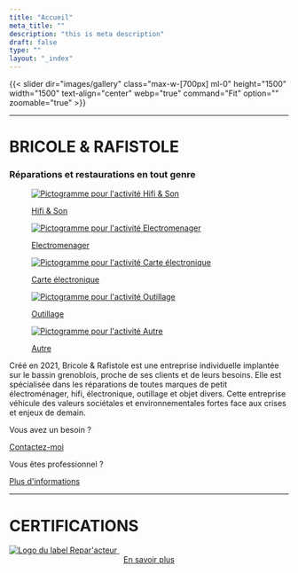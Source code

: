 ```yaml
---
title: "Accueil"
meta_title: ""
description: "this is meta description"
draft: false
type: ""
layout: "_index"
---
```


{{< slider dir="images/gallery" class="max-w-[700px] ml-0" height="1500" width="1500" text-align="center" webp="true" command="Fit" option="" zoomable="true" >}}


<hr>

<!-- <table>
    <tr>
        <td>
            <image src="picto/picto_hifi_son.svg" caption="Hifi & Son" alt="Hifi & Son" height="" width="" position="center" command="fill" option="q100" class="pictos" title="Hifi & Son"  webp="false">
        </td>
        <td>
            <image src="picto/picto_hifi_son.svg" caption="Hifi & Son" alt="Hifi & Son" height="" width="" position="center" command="fill" option="q100" class="pictos" title="Hifi & Son"  webp="false">
        </td>
                <td>
            <image src="picto/picto_hifi_son.svg" caption="Hifi & Son" alt="Hifi & Son" height="" width="" position="center" command="fill" option="q100" class="pictos" title="Hifi & Son"  webp="false">
        </td>
        <td>
            <image src="picto/picto_hifi_son.svg" caption="Hifi & Son" alt="Hifi & Son" height="" width="" position="center" command="fill" option="q100" class="pictos" title="Hifi & Son"  webp="false">
        </td>
                <td>
            <image src="picto/picto_hifi_son.svg" caption="Hifi & Son" alt="Hifi & Son" height="" width="" position="center" command="fill" option="q100" class="pictos" title="Hifi & Son"  webp="false">
        </td>
    </tr>
</table> -->


<!-- [![Hifi / Son](picto/picto_hifi_son.svg)](activite/hifi_son)
{.pictobis}
hifison
[![Hifi / Son](picto/picto_hifi_son.svg)](activite/hifi_son)
{.pictobis}
hifison --> 


# BRICOLE & RAFISTOLE
### Réparations et restaurations en tout genre

<div class="container_picto">
    <a href="activite/hifi_son">
        <figure>
            <image src="picto/picto_hifi_son.svg" alt="Pictogramme pour l'activité Hifi & Son" class="pictos">
            <figcaption>
                <p class="legende">Hifi & Son</p>
            </figcaption>
        </figure>
    </a>
    <a href="activite/electromenager">
        <figure>
            <image src="picto/picto_electromenager.svg" alt="Pictogramme pour l'activité Electromenager" class="pictos">
            <figcaption>
                <p class="legende">Electromenager</p>
            </figcaption>
        </figure>
    </a>
    <a href="activite/carte_electronique">
        <figure>
            <image src="picto/picto_carte_electronique.svg" alt="Pictogramme pour l'activité Carte électronique" class="pictos">
            <figcaption>
                <p class="legende">Carte électronique</p>
            </figcaption>
        </figure>
    </a>
    <a href="activite/outillage">
        <figure>
            <image src="picto/picto_outillage.svg" alt="Pictogramme pour l'activité Outillage" class="pictos">
            <figcaption>
                <p class="legende">Outillage</p>
            </figcaption>
        </figure>
    </a>
    <a href="activite/autre">
        <figure>
            <image src="picto/picto_autre.svg" alt="Pictogramme pour l'activité Autre" class="pictos">
            <figcaption>
                <p class="legende">Autre</p>
            </figcaption>
        </figure>
    </a>
</div>


<!-- [![Hifi / Son](picto/picto_hifi_son_darkmode.png)](activite/hifi_son)
{.dark .inline-image}
[![Hifi / Son](picto/picto_hifi_son.png)](activite/hifi_son)
{.light .inline-image}
[![Electroménager](picto/picto_hifi_son_darkmode.png)](activite/electromenager)
{.dark .inline-image}
[![Electroménager](picto/picto_electromenager.png)](activite/electromenager)
{.light .inline-image}
[![Carte Electronique](picto/picto_hifi_son_darkmode.png)](activite/carte_electronique)
{.dark .inline-image}
[![Carte Electronique](picto/picto_carte_electronique.png)](activite/carte_electronique)
{.light .inline-image}
[![Outillage](picto/picto_hifi_son_darkmode.png)](activite/outillage)
{.dark .inline-image}
[![Outillage](picto/picto_outillage.png)](activite/outillage)
{.light .inline-image}
[![Autre](picto/picto_hifi_son_darkmode.png)](activite/autre)
{.dark .inline-image}
[![Autre](picto/picto_autre.png)](activite/autre)
{.light .inline-image} -->

<p class="presentation">Créé en 2021, Bricole & Rafistole est une entreprise individuelle implantée sur le bassin grenoblois, proche de ses clients et de leurs besoins. Elle est spécialisée dans les réparations de toutes marques de petit électroménager, hifi, électronique, outillage et objet divers. Cette entreprise véhicule des valeurs sociétales et environnementales fortes face aux crises et enjeux de demain.</p>

 <!-- <div class="row">
    <div class="col-md-6 col-6">
        <h3>
            Vous avez un besoin ?
        </h3>
        {{< button label="Contactez-moi" link="/contact" class="btn btn-outline-primary" style="solid">}}
    </div>
    <div class="col-md-6 col-6">
        <h3>
            <p>Vous êtes professionnel ?</p>
        </h3>
        {{< button label="Plus d'informations" link="/professionnels" class="btn btn-outline-primary" style="solid" >}}
        <p>Vous êtes professionnel ?</p>
    </div>
</div>  -->

<div class="en-ligne">
    <div class="en-colonne">
        <p class="legende">Vous avez un besoin ?</p>
        <a href="/professionnels" class="btn btn-outline-primary">Contactez-moi</a> 
    </div>
    <div class="en-colonne">
        <p class="legende">Vous êtes professionnel ?</p>
        <a href="/professionnels" class="btn btn-outline-primary">Plus d'informations</a> 
    </div>
</div>

<!-- |Vous avez un besoin ?|Vous êtes professionnel ?|
| :---------: | :---------: |
|{{< button label="Contactez-moi" link="/contact" class="btn btn-outline-primary" style="solid">}}|{{< button label="Plus d'informations" link="/professionnel" class="btn btn-outline-primary" style="solid" >}}| -->



<hr>

# CERTIFICATIONS

<div class="en-ligne">
    <a href="https://www.artisanat.fr/annuaire-repar-acteurs">
        <image src="logo_labels/Repar-acteurs_logo_vertical_baseline_vert-bleu.png" alt="Logo du label Repar'acteur" class="logo_certif" >
    </a>
    <a>
        <image src="" alt="" class="logo_certif">
    </a>
</div>


<div style="display:flex;justify-content:center; padding-bottom:40px"> 
    <a href="/certifications" class="btn btn-outline-primary">En savoir plus</a> 
</div>
